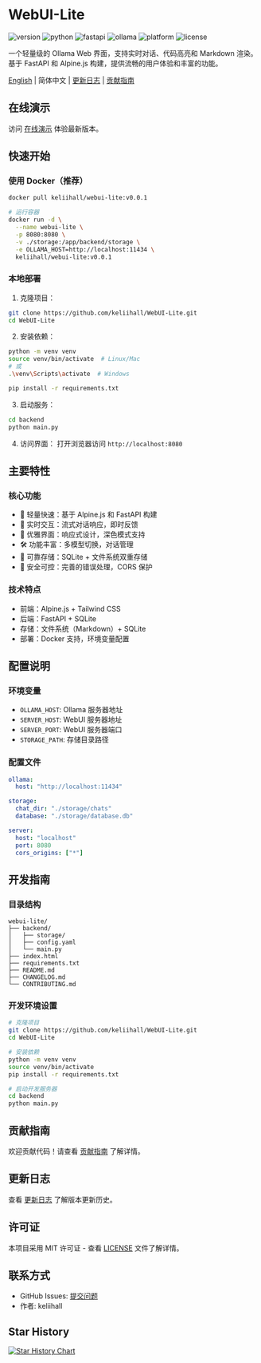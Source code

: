 # WebUI-Lite

![version](https://img.shields.io/badge/version-v0.0.1-blue.svg)
![python](https://img.shields.io/badge/python-3.8+-blue.svg)
![fastapi](https://img.shields.io/badge/fastapi-0.104.1-green.svg)
![ollama](https://img.shields.io/badge/ollama-0.1.17-blue.svg)
![platform](https://img.shields.io/badge/platform-linux%20%7C%20macos%20%7C%20windows-lightgrey)
![license](https://img.shields.io/badge/license-MIT-green.svg)

一个轻量级的 Ollama Web 界面，支持实时对话、代码高亮和 Markdown 渲染。基于 FastAPI 和 Alpine.js 构建，提供流畅的用户体验和丰富的功能。

[English](./README_EN.md) | 简体中文 | [更新日志](./CHANGELOG.md) | [贡献指南](./CONTRIBUTING.md)

## 在线演示

访问 [在线演示](https://github.com/keliihall/WebUI-Lite) 体验最新版本。

## 快速开始

### 使用 Docker（推荐）

```bash
docker pull keliihall/webui-lite:v0.0.1

# 运行容器
docker run -d \
  --name webui-lite \
  -p 8080:8080 \
  -v ./storage:/app/backend/storage \
  -e OLLAMA_HOST=http://localhost:11434 \
  keliihall/webui-lite:v0.0.1
```

### 本地部署

1. 克隆项目：
```bash
git clone https://github.com/keliihall/WebUI-Lite.git
cd WebUI-Lite
```

2. 安装依赖：
```bash
python -m venv venv
source venv/bin/activate  # Linux/Mac
# 或
.\venv\Scripts\activate  # Windows

pip install -r requirements.txt
```

3. 启动服务：
```bash
cd backend
python main.py
```

4. 访问界面：
打开浏览器访问 `http://localhost:8080`

## 主要特性

### 核心功能
- 🚀 轻量快速：基于 Alpine.js 和 FastAPI 构建
- 🔄 实时交互：流式对话响应，即时反馈
- 🎨 优雅界面：响应式设计，深色模式支持
- 🛠️ 功能丰富：多模型切换，对话管理
- 💾 可靠存储：SQLite + 文件系统双重存储
- 🔐 安全可控：完善的错误处理，CORS 保护

### 技术特点
- 前端：Alpine.js + Tailwind CSS
- 后端：FastAPI + SQLite
- 存储：文件系统（Markdown）+ SQLite
- 部署：Docker 支持，环境变量配置

## 配置说明

### 环境变量
- `OLLAMA_HOST`: Ollama 服务器地址
- `SERVER_HOST`: WebUI 服务器地址
- `SERVER_PORT`: WebUI 服务器端口
- `STORAGE_PATH`: 存储目录路径

### 配置文件
```yaml
ollama:
  host: "http://localhost:11434"

storage:
  chat_dir: "./storage/chats"
  database: "./storage/database.db"

server:
  host: "localhost"
  port: 8080
  cors_origins: ["*"]
```

## 开发指南

### 目录结构
```
webui-lite/
├── backend/
│   ├── storage/
│   ├── config.yaml
│   └── main.py
├── index.html
├── requirements.txt
├── README.md
├── CHANGELOG.md
└── CONTRIBUTING.md
```

### 开发环境设置
```bash
# 克隆项目
git clone https://github.com/keliihall/WebUI-Lite.git
cd WebUI-Lite

# 安装依赖
python -m venv venv
source venv/bin/activate
pip install -r requirements.txt

# 启动开发服务器
cd backend
python main.py
```

## 贡献指南

欢迎贡献代码！请查看 [贡献指南](./CONTRIBUTING.md) 了解详情。

## 更新日志

查看 [更新日志](./CHANGELOG.md) 了解版本更新历史。

## 许可证

本项目采用 MIT 许可证 - 查看 [LICENSE](./LICENSE) 文件了解详情。

## 联系方式

- GitHub Issues: [提交问题](https://github.com/keliihall/WebUI-Lite/issues)
- 作者: keliihall

## Star History

[![Star History Chart](https://api.star-history.com/svg?repos=keliihall/WebUI-Lite&type=Date)](https://star-history.com/#keliihall/WebUI-Lite&Date)